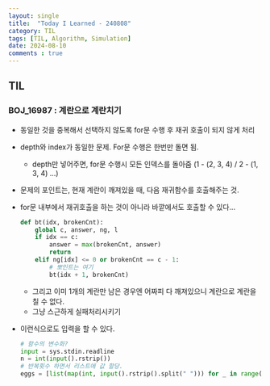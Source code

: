 ```yaml
---
layout: single
title:  "Today I Learned - 240808"
category: TIL
tags: [TIL, Algorithm, Simulation]
date: 2024-08-10
comments : true
---
```


## TIL
### BOJ_16987 : 계란으로 계란치기
* 동일한 것을 중복해서 선택하지 않도록 for문 수행 후 재귀 호출이 되지 않게 처리
* depth와 index가 동일한 문제. For문 수행은 한번만 돌면 됨.
    * depth만 넣어주면, for문 수행시 모든 인덱스를 돌아줌 (1 - (2, 3, 4) / 2 - (1, 3, 4) ...)

* 문제의 포인트는, 현재 계란이 깨져있을 때, 다음 재귀함수를 호출해주는 것.
* for문 내부에서 재귀호출을 하는 것이 아니라 바깥에서도 호출할 수 있다...
    ```python
    def bt(idx, brokenCnt):
        global c, answer, ng, l
        if idx == c:
            answer = max(brokenCnt, answer)
            return
        elif ng[idx] <= 0 or brokenCnt == c - 1:
            # 뽀인트는 여기
            bt(idx + 1, brokenCnt)
    ```
    * 그리고 이미 1개의 계란만 남은 경우엔 어짜피 다 깨져있으니 계란으로 계란을 칠 수 없다.
    *   그냥 스근하게 실패처리시키기
* 이런식으로도 입력을 할 수 있다.
    ```python
    # 함수의 변수화?
    input = sys.stdin.readline
    n = int(input().rstrip())
    # 반복횟수 하면서 리스트에 값 할당.
    eggs = [list(map(int, input().rstrip().split(" "))) for _ in range(n)]
    ```